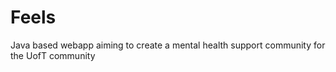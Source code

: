# Feels

Java based webapp aiming to create a mental health support community for the UofT community

